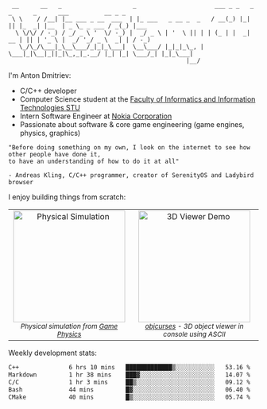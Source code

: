 ```
 __      __   _                    _                      ___ _ _   _  _      _      ___          __ _ _     
 \ \    / /__| |__ ___ _ __  ___  | |_ ___   _ __ _  _   / __(_) |_| || |_  _| |__  | _ \_ _ ___ / _(_) |___ 
  \ \/\/ / -_) / _/ _ \ '  \/ -_) |  _/ _ \ | '  \ || | | (_ | |  _| __ | || | '_ \ |  _/ '_/ _ \  _| | / -_)
   \_/\_/\___|_\__\___/_|_|_\___|  \__\___/ |_|_|_\_, |  \___|_|\__|_||_|\_,_|_.__/ |_| |_| \___/_| |_|_\___|
                                                  |__/                                                       
```

I'm Anton Dmitriev:
* C/C++ developer 
* Computer Science student at the [Faculty of Informatics and Information Technologies STU](https://www.fiit.stuba.sk/en.html?page_id=749)
* Intern Software Engineer at [Nokia Corporation](https://www.nokia.com/)
* Passionate about software & core game engineering (game engines, physics, graphics)

```
"Before doing something on my own, I look on the internet to see how other people have done it,  
to have an understanding of how to do it at all"

- Andreas Kling, C/C++ programmer, creator of SerenityOS and Ladybird browser
```


I enjoy building things from scratch:

<div align="center">
  <table>
    <tr>
      <td align="center" valign="top">
        <a href="https://github.com/admtrv/PhysicalBasicsComputerGames/">
          <img src="https://github.com/admtrv/PhysicalBasicsComputerGames/raw/main/resources/plane.gif" height="225" alt="Physical Simulation" />
        </a><br/>
        <sub><i>Physical simulation from <a href="https://github.com/admtrv/PhysicalBasicsComputerGames/">Game Physics</a></i></sub>
      </td>
      <td align="center" valign="top">
        <a href="https://github.com/admtrv/objcurses">
          <img src="https://github.com/admtrv/objcurses/raw/main/resources/images/demo.gif" height="225" alt="3D Viewer Demo" />
        </a><br/>
        <sub><i><a href="https://github.com/admtrv/objcurses">objcurses</a> - 3D object viewer in console using ASCII</i></sub>
      </td>
    </tr>
  </table>
</div>

Weekly development stats:
<!--START_SECTION:waka-->

```txt
C++              6 hrs 10 mins   █████████████▒░░░░░░░░░░░   53.16 %
Markdown         1 hr 38 mins    ███▓░░░░░░░░░░░░░░░░░░░░░   14.07 %
C/C              1 hr 3 mins     ██▒░░░░░░░░░░░░░░░░░░░░░░   09.12 %
Bash             44 mins         █▓░░░░░░░░░░░░░░░░░░░░░░░   06.40 %
CMake            40 mins         █▒░░░░░░░░░░░░░░░░░░░░░░░   05.74 %
```

<!--END_SECTION:waka-->
